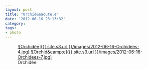 ```yaml
---
layout: post
title: "Orchid&eacute;e"
date: '2012-06-16 23:13:32'
category: 
tags:
- photo
---
```


<figure>
  <a href="{{ site.s3.url }}/images/2012-06-16-Orchidees-4.jpg" rel="lightbox[orchidee]" title="Orchid&eacute;e">
  ![Orchid&eacute;e]({{ site.s3.url }}/images/2012-06-16-Orchidees-4.jpg)
  </a>
  <a href="{{ site.s3.url }}/images/2012-06-16-Orchidees-7.jpg" rel="lightbox[orchidee]" title="Orchid&eacute;e">
  ![Orchid&eamp;e]({{ site.s3.url }}/images/2012-06-16-Orchidees-7.jpg)
  </a>
  <figcaption>Orchid&eacute;e</figcaption>
</figure>
